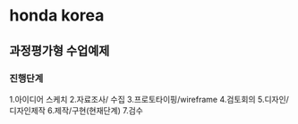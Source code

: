 # honda korea
## 과정평가형 수업예제
### 진행단계
1.아이디어 스케치
2.자료조사/ 수집
3.프로토타이핑/wireframe
4.검토회의
5.디자인/디자인제작
6.제작/구현(현재단계)
7.검수